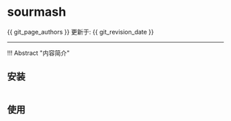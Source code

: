 # sourmash

{{ git_page_authors }} 更新于: {{ git_revision_date }}

---

!!! Abstract "内容简介"


## 安装

```bash


```

## 使用

```bash


```
